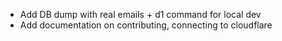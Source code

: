 - Add DB dump with real emails + d1 command for local dev
- Add documentation on contributing, connecting to cloudflare
